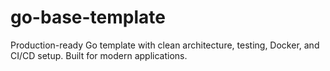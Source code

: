 # go-base-template
Production-ready Go template with clean architecture, testing, Docker, and CI/CD setup. Built for modern applications.
